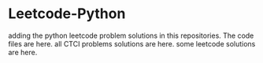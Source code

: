 # Leetcode-Python
adding the python leetcode problem solutions in this repositories. 
The code files are here.
all CTCI problems solutions are here.
some leetcode solutions are here.































































































































































































































































































































































































































































































































































































































































































































































































































































































































































































